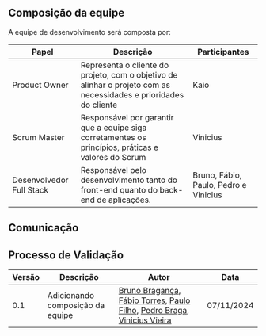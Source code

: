 ## Composição da equipe

A equipe de desenvolvimento será composta por:

| **Papel**     | **Descrição**                | **Participantes**      |
|---------------|------------------------------|------------------------|
| Product Owner | Representa o cliente do projeto, com o objetivo de alinhar o projeto com as necessidades e prioridades do cliente | Kaio |
| Scrum Master  | Responsável por garantir que a equipe siga corretamentes os princípios, práticas e valores do Scrum | Vinicius |
| Desenvolvedor Full Stack | Responsável pelo desenvolvimento tanto do front-end quanto do back-end de aplicações. | Bruno, Fábio, Paulo, Pedro e Vinicius |

## Comunicação


## Processo de Validação


| Versão | Descrição                 | Autor                   | Data       |
|--------|---------------------------|-------------------------|------------|
| 0.1    | Adicionando composição da equipe  | [Bruno Bragança](http://github.com/BrunoBReis), [Fábio Torres](http://github.com/fabioaletorres), [Paulo Filho](http://github.com/PauloFilho2), [Pedro Braga](http://github.com/Stain19), [Vinicius Vieira](http://github.com/viniciusvieira00) | 07/11/2024 |